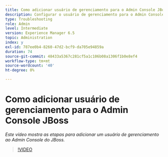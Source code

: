 ```yaml
---
title: Como adicionar usuário de gerenciamento para o Admin Console JBoss
description: Configurar o usuário de gerenciamento para o Admin Console JBOSS
type: Troubleshooting
role: Admin
level: Intermediate
version: Experience Manager 6.5
topic: Administration
index: y
exl-id: 787ee0b4-8260-47d2-bcf9-da705e94859a
duration: 74
source-git-commit: 48433a5367c281cf5a1c106b08a1306f1b0e8ef4
workflow-type: tm+mt
source-wordcount: '40'
ht-degree: 0%

---
```


# Como adicionar usuário de gerenciamento para o Admin Console JBoss

*Este vídeo mostra as etapas para adicionar um usuário de gerenciamento ao Admin Console do JBoss.*

>[!VIDEO](https://video.tv.adobe.com/v/3418362?quality=12&learn=on&captions=por_br)
